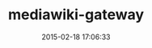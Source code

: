 ---
layout: post
title:  "mediawiki-gateway"
repo:   "jpatokal/mediawiki-gateway"
date:   2015-02-18 17:06:33
gemurl: http://github.com/jpatokal/mediawiki-gateway
---